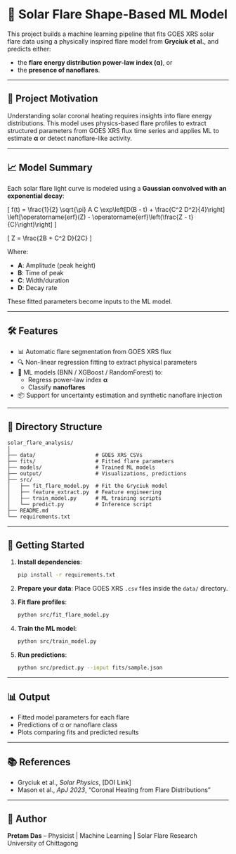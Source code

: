 
# 🔭 Solar Flare Shape-Based ML Model

This project builds a machine learning pipeline that fits GOES XRS solar flare data using a physically inspired flare model from **Gryciuk et al.**, and predicts either:
- the **flare energy distribution power-law index (α)**, or
- the **presence of nanoflares**.

---

## 🌟 Project Motivation

Understanding solar coronal heating requires insights into flare energy distributions. This model uses physics-based flare profiles to extract structured parameters from GOES XRS flux time series and applies ML to estimate **α** or detect nanoflare-like activity.

---

## 📈 Model Summary

Each solar flare light curve is modeled using a **Gaussian convolved with an exponential decay**:

\[
f(t) = \frac{1}{2} \sqrt{\pi} A C \exp\left[D(B - t) + \frac{C^2 D^2}{4}\right] \left[\operatorname{erf}(Z) - \operatorname{erf}\left(\frac{Z - t}{C}\right)\right]
\]

\[
Z = \frac{2B + C^2 D}{2C}
\]

Where:
- **A**: Amplitude (peak height)
- **B**: Time of peak
- **C**: Width/duration
- **D**: Decay rate

These fitted parameters become inputs to the ML model.

---

## 🛠️ Features

- 📊 Automatic flare segmentation from GOES XRS flux
- 🔍 Non-linear regression fitting to extract physical parameters
- 🤖 ML models (BNN / XGBoost / RandomForest) to:
  - Regress power-law index **α**
  - Classify **nanoflares**
- 📦 Support for uncertainty estimation and synthetic nanoflare injection

---

## 📁 Directory Structure

```
solar_flare_analysis/
│
├── data/                   # GOES XRS CSVs
├── fits/                   # Fitted flare parameters
├── models/                 # Trained ML models
├── output/                 # Visualizations, predictions
├── src/
│   ├── fit_flare_model.py  # Fit the Gryciuk model
│   ├── feature_extract.py  # Feature engineering
│   ├── train_model.py      # ML training scripts
│   └── predict.py          # Inference script
├── README.md
└── requirements.txt
```

---

## 🚀 Getting Started

1. **Install dependencies**:
   ```bash
   pip install -r requirements.txt
   ```

2. **Prepare your data**:
   Place GOES XRS `.csv` files inside the `data/` directory.

3. **Fit flare profiles**:
   ```bash
   python src/fit_flare_model.py
   ```

4. **Train the ML model**:
   ```bash
   python src/train_model.py
   ```

5. **Run predictions**:
   ```bash
   python src/predict.py --input fits/sample.json
   ```

---

## 📊 Output

- Fitted model parameters for each flare
- Predictions of α or nanoflare class
- Plots comparing fits and predicted results

---

## 📚 References

- Gryciuk et al., *Solar Physics*, [DOI Link]
- Mason et al., *ApJ 2023*, “Coronal Heating from Flare Distributions”

---

## 🧠 Author

**Pretam Das** – Physicist | Machine Learning | Solar Flare Research  
University of Chittagong
